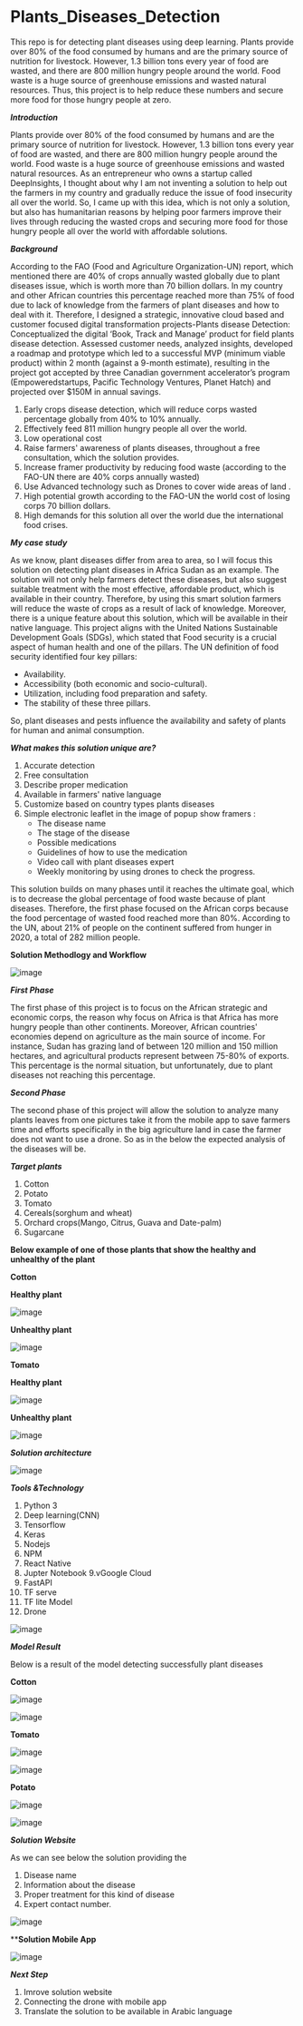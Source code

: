 # Plants_Diseases_Detection
This repo is for detecting plant diseases using deep learning. Plants provide over 80% of the food consumed by humans and are the primary source of nutrition for livestock. 
However, 1.3 billion tons every year of food are wasted, and there are 800 million hungry people around the world. Food waste is a huge source of greenhouse emissions and wasted natural resources. 
Thus, this project is to help reduce these numbers and secure more food for those hungry people at zero.

***Introduction***

Plants provide over 80% of the food consumed by humans and are the primary source of nutrition for livestock. However, 1.3 billion tons every year of food are wasted,
and there are 800 million hungry people around the world. Food waste is a huge source of greenhouse emissions and wasted natural resources. As an entrepreneur 
who owns a startup called DeepInsights, I thought about why I am not inventing a solution to help out the farmers in my country and gradually reduce the issue of 
food insecurity all over the world. So, I came up with this idea, which is not only a solution, but also has  humanitarian reasons by helping  poor farmers improve their lives through reducing the wasted crops and securing more food for those hungry people all over the world with affordable solutions.

***Background***

According to the FAO (Food and Agriculture Organization-UN) report, which mentioned there are 40% of crops annually wasted globally due to plant diseases issue, which is worth more than 70 billion dollars. In my country and other African countries this percentage reached more than 75% of food due to lack of knowledge from the farmers of plant diseases and how to deal with it. Therefore, I designed a strategic, innovative cloud based and customer focused digital transformation projects-Plants disease Detection:
Conceptualized the digital ‘Book, Track and Manage’ product for field plants disease detection. Assessed customer needs, analyzed insights, developed a roadmap and prototype which led to a successful MVP (minimum viable product) within 2 month (against a 9-month estimate), resulting in the project got accepted by three Canadian government accelerator’s program (Empoweredstartups, Pacific Technology Ventures, Planet Hatch) and projected over $150M in annual savings.
1. Early crops disease detection, which will reduce corps wasted percentage globally from 40% to 10% annually.
2. Effectively feed 811 million hungry people all over the world.
3. Low operational cost
4. Raise farmers' awareness of plants diseases, throughout a free consultation, which the solution provides.
5. Increase framer productivity by reducing food waste (according to the FAO-UN there are 40% corps annually wasted)
6. Use Advanced technology such as Drones to cover wide areas of land .
7. High potential growth according to the FAO-UN the world cost of losing corps 70 billion dollars.
8. High demands for this solution all over the world due the international food crises.

***My case study*** 

As we know, plant diseases differ from area to area, so I will focus this solution on detecting plant diseases in Africa Sudan as an example. 
The solution will not only help farmers detect these diseases, but also suggest suitable treatment with the most effective, affordable product, which is available in their country. 
Therefore, by using this smart solution farmers will reduce the waste of crops as a result of lack of knowledge. Moreover, there is a unique feature about this solution, which will be available in their native language. 
This project aligns with the United Nations Sustainable Development Goals (SDGs), which stated that Food security is a crucial aspect of human health and one of the pillars. The UN definition of food security identified four key pillars: 

* Availability.
* Accessibility (both economic and socio-cultural).
* Utilization, including food preparation and safety. 
* The stability  of these three pillars.

So, plant diseases and pests influence the availability and safety of plants for human and animal consumption.

***What makes this solution unique are?***

1. Accurate detection
2. Free consultation
3. Describe proper medication
4. Available in farmers' native language
5. Customize based on country types plants diseases 
6. Simple electronic leaflet in the image of popup  show framers :
      * The disease name
      * The stage of the disease
      * Possible medications
      * Guidelines of how to use the medication
      * Video call with plant diseases expert
      * Weekly monitoring by using drones to check the progress.
      
  This solution builds on many phases until it reaches the ultimate goal, which is to decrease the global percentage of food waste because of plant diseases. Therefore, the first phase focused on the African corps because the food percentage of wasted food reached more than 80%. 
  According to the UN, about 21% of people on the continent suffered from hunger in 2020, a total of 282 million people.
  
  **Solution Methodlogy and Workflow**
  
  ![image](https://user-images.githubusercontent.com/73906550/191712763-4905eb40-c9af-41d1-9dd5-d554fe6a852b.png)

  
  
 ***First Phase***
 
The first phase of this project is to focus on the African strategic and economic corps, the reason why focus on Africa is that Africa has more hungry people than other continents. Moreover, African countries' economies depend on agriculture as the main source of income.  For instance, Sudan has grazing land of between 120 million and 150 million hectares, and agricultural products represent between 75-80%  of exports. 
This percentage is the normal situation, but unfortunately, due to plant diseases not reaching this percentage.

***Second Phase***

The second phase of this project will allow the solution to analyze many plants leaves from one pictures take it from the mobile app to save farmers time and efforts
specifically in the big agriculture land in case the farmer does not want to use a drone. So as in the below the expected analysis of the diseases will be.

***Target plants***
1. Cotton
2. Potato
3. Tomato
4. Cereals(sorghum and wheat) 
5. Orchard crops(Mango, Citrus, Guava and Date-palm)
6. Sugarcane 

**Below example of one of those plants that show the healthy and unhealthy of the plant**

**Cotton**

**Healthy plant**

![image](https://user-images.githubusercontent.com/73906550/191440769-3bada293-ab70-4309-825c-eb527e4465e2.png)

**Unhealthy plant**

![image](https://user-images.githubusercontent.com/73906550/191441113-ef5aece7-d5c0-454f-8d4b-800cf31d5fa4.png)

**Tomato**

**Healthy plant**

![image](https://user-images.githubusercontent.com/73906550/191441427-99aa5b05-5104-4c04-ba8b-b299f968df74.png)

**Unhealthy plant**

![image](https://user-images.githubusercontent.com/73906550/191441529-b0c34664-9e85-40bd-bd30-b68b9c5679a3.png)


***Solution architecture***

![image](https://user-images.githubusercontent.com/73906550/191441887-54034ed9-593c-42f6-ae34-8717e66a0793.png)


***Tools &Technology***

1. Python 3
2. Deep learning(CNN)
3. Tensorflow
4. Keras
5. Nodejs
6. NPM
7. React Native
8. Jupter Notebook
9.vGoogle Cloud
10. FastAPI
11. TF serve
12. TF lite Model
13. Drone

![image](https://user-images.githubusercontent.com/73906550/191443962-2611dbac-9595-4d66-adea-b058bd22d7b6.png)


***Model Result***

  Below is a result of the model detecting successfully  plant diseases
  
  **Cotton**
  
  ![image](https://user-images.githubusercontent.com/73906550/191444442-759896e8-5cae-4229-a8a4-a16f986d3374.png)
  
  ![image](https://user-images.githubusercontent.com/73906550/191445033-34c81be6-82c7-4108-969c-44e5753ea3ad.png)

  
  **Tomato**
  
  ![image](https://user-images.githubusercontent.com/73906550/191444668-882edf06-ca96-4b66-84c2-baafa5a76689.png)
  
  ![image](https://user-images.githubusercontent.com/73906550/191445216-1f733a9e-a56d-479a-9341-d702b67bbfba.png)

  
  **Potato**
  
  ![image](https://user-images.githubusercontent.com/73906550/191444851-4b7fd784-e229-4731-875c-dd0bedd5af3e.png)
  
  ![image](https://user-images.githubusercontent.com/73906550/191444961-3a30433e-d60e-43a4-a471-792a39988122.png)
  
  
  ***Solution Website***
  
  As we can see below the solution providing the 
  
  1. Disease name
  2. Information about the disease
  3. Proper treatment for this kind of disease
  4. Expert contact number.
  
  ![image](https://user-images.githubusercontent.com/73906550/191445448-09d193fb-fc43-445e-be1e-743ebf900007.png)
  
  
  ****Solution Mobile App**
  
  ![image](https://user-images.githubusercontent.com/73906550/191445893-e2bc108d-b6a4-4338-b429-78ffa5512e8b.png)


***Next Step***

1. Imrove solution website
2. Connecting the drone with mobile app
3. Translate the solution to be available in Arabic language






















